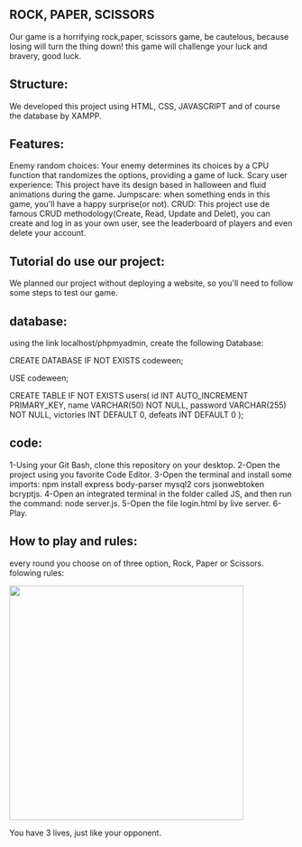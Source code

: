 ## ROCK, PAPER,  SCISSORS

Our game is a horrifying rock,paper, scissors game, be cautelous, because losing will turn the thing down! this game will challenge your luck and bravery, good luck.

## Structure:
We developed this project using HTML, CSS, JAVASCRIPT and of course the database by XAMPP.

## Features:
Enemy random choices: Your enemy determines its choices by a CPU function that randomizes the options, providing a game of luck.
Scary user experience: This project have its design based in halloween and fluid animations during the game.
Jumpscare: when something ends in this game, you'll have a happy surprise(or not).
CRUD: This project use de famous CRUD methodology(Create, Read, Update and Delet), you can create and log in as your own user, see the leaderboard of players and even delete your account.

## Tutorial do use our project:
We planned our project without deploying a website, so you'll need to follow some steps to test our game.

## database:
using the link localhost/phpmyadmin, create the following Database:

CREATE DATABASE IF NOT EXISTS codeween;

USE codeween;

CREATE TABLE IF NOT EXISTS users(
id INT AUTO_INCREMENT PRIMARY_KEY,
name VARCHAR(50) NOT NULL,
password VARCHAR(255) NOT NULL,
victories INT DEFAULT 0,
defeats INT DEFAULT 0
);

## code:
1-Using your Git Bash, clone this repository on your desktop.
2-Open the project using you favorite Code Editor.
3-Open the terminal and install some imports: npm install express body-parser mysql2 cors jsonwebtoken bcryptjs.
4-Open an integrated terminal in the folder called JS, and then run the command: node server.js.
5-Open the file login.html by live server.
6-Play.

## How to play and rules:
every round you choose on of three option, Rock, Paper or Scissors.
folowing rules:
<div aling=center>
<img width=415 src="![image](https://github.com/user-attachments/assets/89b2d19f-1dc4-42c6-adc4-e8a6ec4ff378)"/>
</div>

You have 3 lives, just like your opponent.


